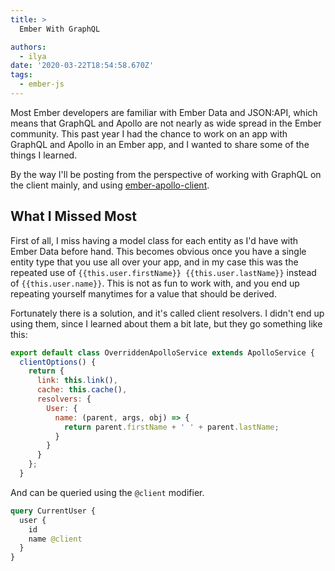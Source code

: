 ```yaml
---
title: >
  Ember With GraphQL

authors:
  - ilya
date: '2020-03-22T18:54:58.670Z'
tags: 
  - ember-js
---
```

Most Ember developers are familiar with Ember Data and JSON:API, which means that GraphQL and Apollo are not nearly as wide spread in the Ember community. This past year I had the chance to work on an app with GraphQL and Apollo in an Ember app, and I wanted to share some of the things I learned.

By the way I'll be posting from the perspective of working with GraphQL on the client mainly, and using [ember-apollo-client](https://github.com/ember-graphql/ember-apollo-client).

## What I Missed Most

First of all, I miss having a model class for each entity as I'd have with Ember Data before hand. This becomes obvious once you have a single entity type that you use all over your app, and in my case this was the repeated use of `{{this.user.firstName}} {{this.user.lastName}}` instead of `{{this.user.name}}`. This is not as fun to work with, and you end up repeating yourself manytimes for a value that should be derived.

Fortunately there is a solution, and it's called client resolvers. I didn't end up using them, since I learned about them a bit late, but they go something like this:

```js
export default class OverriddenApolloService extends ApolloService {
  clientOptions() {
    return {
      link: this.link(),
      cache: this.cache(),
      resolvers: {
        User: {
          name: (parent, args, obj) => {
            return parent.firstName + ' ' + parent.lastName;
          }
        }
      }
    };
  }
```

And can be queried using the `@client` modifier.

```graphql
query CurrentUser {
  user {
    id
    name @client
  }
}
```
    
    

    
    